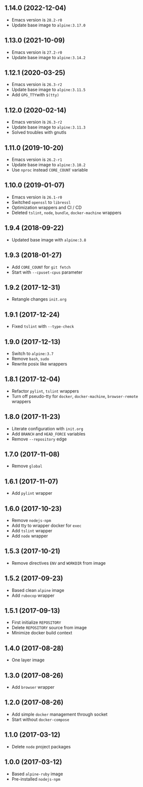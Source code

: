## 1.14.0 (2022-12-04)

* Emacs version is `28.2-r0`
* Update base image to `alpine:3.17.0`

## 1.13.0 (2021-10-09)

* Emacs version is `27.2-r0`
* Update base image to `alpine:3.14.2`

## 1.12.1 (2020-03-25)

* Emacs version is `26.3-r2`
* Update base image to `alpine:3.11.5`
* Add `GPG_TTY`with `$(tty)`

## 1.12.0 (2020-02-14)

* Emacs version is `26.3-r2`
* Update base image to `alpine:3.11.3`
* Solved troubles with gnutls

## 1.11.0 (2019-10-20)

* Emacs version is `26.2-r1`
* Update base image to `alpine:3.10.2`
* Use `nproc` instead `CORE_COUNT` variable

## 1.10.0 (2019-01-07)

* Emacs version is `26.1-r0`
* Switched `openssl` to `libressl`
* Optimization wrappers and CI / CD
* Deleted `tslint`, `node`, `bundle`, `docker-machine` wrappers

## 1.9.4 (2018-09-22)

* Updated base image with `alpine:3.8`

## 1.9.3 (2018-01-27)

* Add `CORE_COUNT` for `git fetch`
* Start with `--cpuset-cpus` parameter

## 1.9.2 (2017-12-31)

* Retangle changes `init.org`

## 1.9.1 (2017-12-24)

* Fixed `tslint` with `--type-check`

## 1.9.0 (2017-12-13)

* Switch to `alpine:3.7`
* Remove `bash`, `sudo`
* Rewrite posix like wrappers

## 1.8.1 (2017-12-04)

* Refactor `pylint`, `tslint` wrappers
* Turn off pseudo-tty for `docker`, `docker-machine`, `browser-remote` wrappers

## 1.8.0 (2017-11-23)

* Literate configuration with `init.org`
* Add `BRANCH` and `HEAD_FORCE` variables
* Remove `--repository` edge

## 1.7.0 (2017-11-08)

* Remove `global`

## 1.6.1 (2017-11-07)

* Add `pylint` wrapper

## 1.6.0 (2017-10-23)

* Remove `nodejs-npm`
* Add tty to wrapper docker for `exec`
* Add `tslint` wrapper
* Add `node` wrapper

## 1.5.3 (2017-10-21)

* Remove directives `ENV` and `WORKDIR` from image

## 1.5.2 (2017-09-23)

* Based clean `alpine` image
* Add `rubocop` wrapper

## 1.5.1 (2017-09-13)

* First initialize `REPOSITORY`
* Delete `REPOSITORY` source from image
* Minimize docker build context

## 1.4.0 (2017-08-28)

* One layer image

## 1.3.0 (2017-08-26)

* Add `browser` wrapper

## 1.2.0 (2017-08-26)

* Add simple `docker` management through socket
* Start without `docker-compose`

## 1.1.0 (2017-03-12)

* Delete `node` project packages

## 1.0.0 (2017-03-12)

* Based `alpine-ruby` image
* Pre-installed `nodejs-npm`
